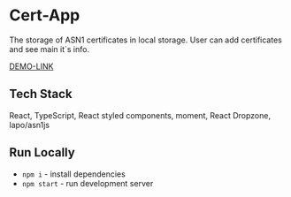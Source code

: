 # Cert-App

The storage of ASN1 certificates in local storage. User can add certificates and see main it`s info. 

[DEMO-LINK](https://relaxed-biscuit-62d6c7.netlify.app/) 

## Tech Stack

React, TypeScript, React styled components, moment, React Dropzone, lapo/asn1js

## Run Locally

- `npm i` - install dependencies
- `npm start` - run development server
